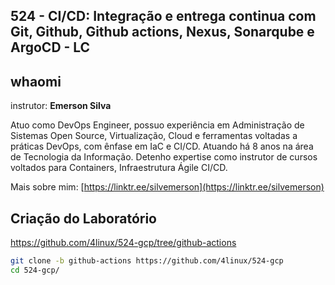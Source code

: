 ## 524 - CI/CD: Integração e entrega continua com Git, Github, Github actions, Nexus, Sonarqube e ArgoCD - LC


## whaomi

instrutor: **Emerson Silva**

Atuo como DevOps Engineer, possuo experiência em Administração de Sistemas Open Source, Virtualização, Cloud e ferramentas voltadas a práticas DevOps, com ênfase em IaC e CI/CD. 
Atuando há 8 anos na área de Tecnologia da Informação.
Detenho expertise como instrutor de cursos voltados para Containers, Infraestrutura Ágile CI/CD.

Mais sobre mim: [https://linktr.ee/silvemerson](https://linktr.ee/silvemerson)

## Criação do Laboratório

https://github.com/4linux/524-gcp/tree/github-actions

```bash
git clone -b github-actions https://github.com/4linux/524-gcp
cd 524-gcp/
```